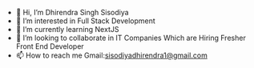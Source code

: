 - 👋 Hi, I’m Dhirendra Singh Sisodiya
- 👀 I’m interested in Full Stack Development
- 🌱 I’m currently learning NextJS
- 💞️ I’m looking to collaborate in IT Companies Which are Hiring Fresher Front End Developer
- 📫 How to reach me Gmail:sisodiyadhirendra1@gmail.com

<!---
Sisodiya77/Sisodiya77 is a ✨ special ✨ repository because its `README.md` (this file) appears on your GitHub profile.
You can click the Preview link to take a look at your changes.
--->
